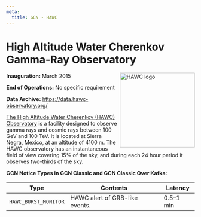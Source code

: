 ```yaml
---
meta:
  title: GCN - HAWC
---
```


# High Altitude Water Cherenkov Gamma-Ray Observatory

<img 
  src="/_static/img/hawc-logo.png"
  width="200"
  align="right"
  alt="HAWC logo"
/>

**Inauguration:** March 2015

**End of Operations:** No specific requirement

**Data Archive:**
https://data.hawc-observatory.org/

[The High Altitude Water Cherenkov (HAWC)
Observatory](https://hawc-observatory.org/) is a facility designed to
observe gamma rays and cosmic rays between 100 GeV and 100 TeV. It is
located at Sierra Negra, Mexico, at an altitude of 4100 m. The HAWC
observatory has an instantaneous field of view covering 15% of the
sky, and during each 24 hour period it observes two-thirds of the sky.

**GCN Notice Types in GCN Classic and GCN Classic Over Kafka:**

| Type                 | Contents                       | Latency   |
| -------------------- | ------------------------------ | --------- |
| `HAWC_BURST_MONITOR` | HAWC alert of GRB-like events. | 0.5–1 min |
